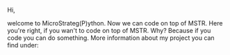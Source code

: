 Hi,

welcome to MicroStrateg(P)ython. Now we can code on top of MSTR. Here you're right, if you wan't to code on top of MSTR. Why? Because if you code you can do something. More information about my project you can find under:



